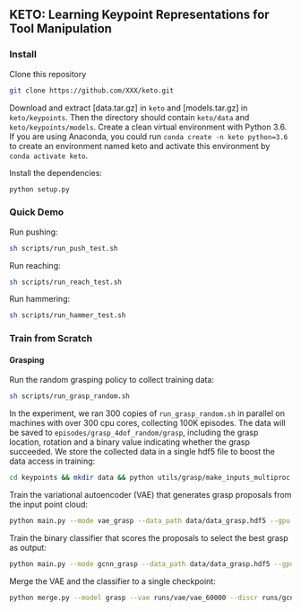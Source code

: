## KETO: Learning Keypoint Representations for Tool Manipulation

### Install

Clone this repository
```bash
git clone https://github.com/XXX/keto.git 
```

Download and extract [data.tar.gz] in `keto` and [models.tar.gz] in `keto/keypoints`. Then the directory should contain `keto/data` and `keto/keypoints/models`. Create a clean virtual environment with Python 3.6. If you are using Anaconda, you could run `conda create -n keto python=3.6` to create an environment named keto and activate this environment by `conda activate keto`. 

Install the dependencies:
```bash
python setup.py
```

### Quick Demo
Run pushing:
```bash
sh scripts/run_push_test.sh
```

Run reaching:
```bash
sh scripts/run_reach_test.sh
```

Run hammering:
```bash
sh scripts/run_hammer_test.sh
```

### Train from Scratch

#### Grasping
Run the random grasping policy to collect training data:
```bash
sh scripts/run_grasp_random.sh
```
In the experiment, we ran 300 copies of `run_grasp_random.sh` in parallel on machines with over 300 cpu cores, collecting 100K episodes. The data will be saved to `episodes/grasp_4dof_random/grasp`, including the grasp location, rotation and a binary value indicating whether the grasp succeeded. We store the collected data in a single hdf5 file to boost the data access in training:
```bash
cd keypoints && mkdir data && python utils/grasp/make_inputs_multiproc.py --point_cloud ../episodes/grasp_4dof_random/point_cloud --grasp ../episodes/grasp_4dof_random/grasp --save data/data_grasp.hdf5
```

Train the variational autoencoder (VAE) that generates grasp proposals from the input point cloud:
```bash
python main.py --mode vae_grasp --data_path data/data_grasp.hdf5 --gpu GPU_ID
```
Train the binary classifier that scores the proposals to select the best grasp as output:
```bash
python main.py --mode gcnn_grasp --data_path data/data_grasp.hdf5 --gpu GPU_ID
```
Merge the VAE and the classifier to a single checkpoint:
```bash
python merge.py --model grasp --vae runs/vae/vae_60000 --discr runs/gcnn/gcnn_60000 --output runs/cvae_grasp
```

